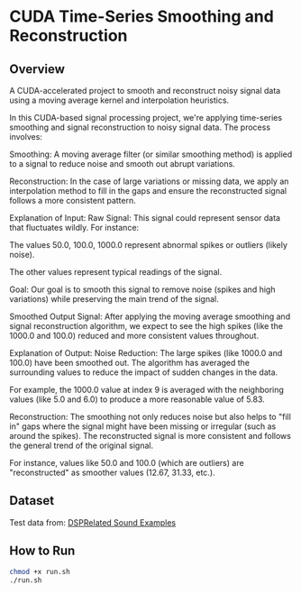 # CUDA Time-Series Smoothing and Reconstruction

## Overview
A CUDA-accelerated project to smooth and reconstruct noisy signal data using a moving average kernel and interpolation heuristics.

In this CUDA-based signal processing project, we're applying time-series smoothing and signal reconstruction to noisy signal data. The process involves:

Smoothing: A moving average filter (or similar smoothing method) is applied to a signal to reduce noise and smooth out abrupt variations.

Reconstruction: In the case of large variations or missing data, we apply an interpolation method to fill in the gaps and ensure the reconstructed signal follows a more consistent pattern.



Explanation of Input:
Raw Signal: This signal could represent sensor data that fluctuates wildly. For instance:

The values 50.0, 100.0, 1000.0 represent abnormal spikes or outliers (likely noise).

The other values represent typical readings of the signal.

Goal: Our goal is to smooth this signal to remove noise (spikes and high variations) while preserving the main trend of the signal.

Smoothed Output Signal:
After applying the moving average smoothing and signal reconstruction algorithm, we expect to see the high spikes (like the 1000.0 and 100.0) reduced and more consistent values throughout.




Explanation of Output:
Noise Reduction: The large spikes (like 1000.0 and 100.0) have been smoothed out. The algorithm has averaged the surrounding values to reduce the impact of sudden changes in the data.

For example, the 1000.0 value at index 9 is averaged with the neighboring values (like 5.0 and 6.0) to produce a more reasonable value of 5.83.

Reconstruction: The smoothing not only reduces noise but also helps to "fill in" gaps where the signal might have been missing or irregular (such as around the spikes). The reconstructed signal is more consistent and follows the general trend of the original signal.

For instance, values like 50.0 and 100.0 (which are outliers) are "reconstructed" as smoother values (12.67, 31.33, etc.).



## Dataset
Test data from: [DSPRelated Sound Examples](https://www.dsprelated.com/freebooks/pasp/Sound_Examples.html)

## How to Run

```bash
chmod +x run.sh
./run.sh



